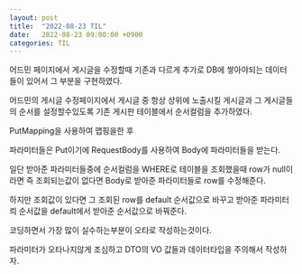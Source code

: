```yaml
---
layout: post
title:  "2022-08-23 TIL"
date:   2022-08-23 09:00:00 +0900
categories: TIL
---
```


어드민 페이지에서 게시글을 수정할때 기존과 다르게 추가로 DB에 쌓아야되는 데이터들이 있어서 그 부분을 구현하였다.

어드민의 게시글 수정페이지에서 게시글 중 항상 상위에 노출시킬 게시글과 그 게시글들의 순서를 설정할수있도록 기존 게시판 테이블에서 순서컬럼을 추가하였다.

PutMapping을 사용하여 맵핑을한 후 

파라미터들은 Put이기에 RequestBody를 사용하여 Body에 파라미터들을 받는다.

일단 받아준 파라미터들중에 순서컬럼을 WHERE로 테이블을 조회했을때 row가 null이라면 즉 조회되는값이 없다면 Body로 받아준 파라미터들로 row를 수정해준다.

하지만 조회값이 있다면 그 조회된 row를 default 순서값으로 바꾸고 받아준 파라미터릐 순서값을 default에서 받아준 순서값으로 바꿔준다.

코딩하면서 가장 많이 실수하는부분이 오타로 작성하는것이다.

파라미터가 오타나지않게 조심하고 DTO의 VO 값들과 데이터타입을 주의해서 작성하자.

